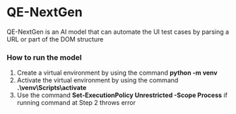 # QE-NextGen
QE-NextGen is an AI model that can automate the UI test cases by parsing a URL or part of the DOM structure

### How to run the model
1. Create a virtual environment by using the command **python -m venv <name-of-your-virtual-environment>**
2. Activate the virtual environment by using the command **.\venv\Scripts\activate**
3. Use the command **Set-ExecutionPolicy Unrestricted -Scope Process** if running command at Step 2 throws error
